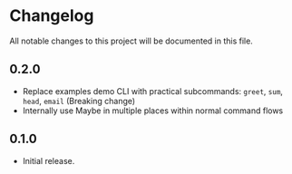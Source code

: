 # Changelog

All notable changes to this project will be documented in this file.

## 0.2.0
- Replace examples demo CLI with practical subcommands: `greet`, `sum`, `head`, `email` (Breaking change)
- Internally use Maybe in multiple places within normal command flows

## 0.1.0
- Initial release.
